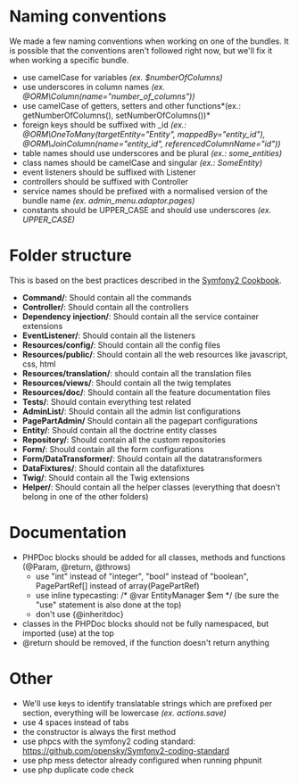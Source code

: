 # Naming conventions

We made a few naming conventions when working on one of the bundles. It is possible that the conventions aren't followed right now, but we'll fix it when working a specific bundle.

* use camelCase for variables *(ex. $numberOfColumns)*
* use underscores in column names *(ex. @ORM\Column(name="number_of_columns"))*
* use camelCase of getters, setters and other functions*(ex.: getNumberOfColumns(),  setNumberOfColumns())*
* foreign keys should be suffixed with _id *(ex.: @ORM\OneToMany(targetEntity="Entity", mappedBy="entity_id"),  @ORM\JoinColumn(name="entity_id", referencedColumnName="id"))*
* table names should use underscores and be plural *(ex.: some_entities)*
* class names should be camelCase and singular *(ex.: SomeEntity)*
* event listeners should be suffixed with Listener
* controllers should be suffixed with Controller
* service names should be prefixed with a normalised version of the bundle name *(ex. admin_menu.adaptor.pages)*
* constants should be UPPER_CASE and should use underscores *(ex. UPPER_CASE)*

# Folder structure
This is based on the best practices described in the [Symfony2 Cookbook](http://symfony.com/doc/current/cookbook/bundles/best_practices.html).

* **Command/**: Should contain all the commands
* **Controller/**: Should contain all the controllers
* **Dependency injection/**: Should contain all the service container extensions
* **EventListener/**: Should contain all the listeners
* **Resources/config/**: Should contain all the config files
* **Resources/public/**: Should contain all the web resources like javascript, css, html
* **Resources/translation/**: should contain all the translation files
* **Resources/views/**: Should contain all the twig templates
* **Resources/doc/**: Should contain all the feature documentation files
* **Tests/**: Should contain everything test related
* **AdminList/**: Should contain all the admin list configurations
* **PagePartAdmin/** Should contain all the pagepart configurations
* **Entity/**: Should contain all the doctrine entity classes
* **Repository/**: Should contain all the custom repositories
* **Form/**: Should contain all the form configurations
* **Form/DataTransformer/**: Should contain all the datatransformers
* **DataFixtures/**: Should contain all the datafixtures
* **Twig/**: Should contain all the Twig extensions
* **Helper/**: Should contain all the helper classes (everything that doesn't belong in one of the other folders)

# Documentation
* PHPDoc blocks should be added for all classes, methods and functions (@Param, @return, @throws)
  * use "int" instead of "integer", "bool" instead of "boolean", PagePartRef[] instead of array(PagePartRef)
  * use inline typecasting: /* @var EntityManager $em */ (be sure the "use" statement is also done at the top)
  * don't use {@inheritdoc}
* classes in the PHPDoc blocks should not be fully namespaced, but imported (use) at the top
* @return should be removed, if the function doesn't return anything

# Other
* We'll use keys to identify translatable strings which are prefixed per section, everything will be lowercase *(ex. actions.save)*
* use 4 spaces instead of tabs
* the constructor is always the first method
* use phpcs with the symfony2 coding standard: https://github.com/opensky/Symfony2-coding-standard
* use php mess detector already configured when running phpunit
* use php duplicate code check
